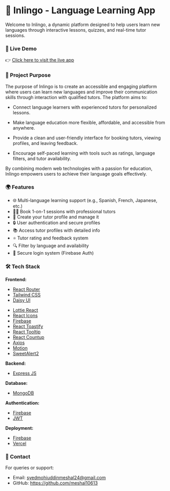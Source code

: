 # 🧠 Inlingo - Language Learning App
Welcome to Inlingo, a dynamic platform designed to help users learn new languages through interactive lessons, quizzes, and real-time tutor sessions.

### 🚀 Live Demo
👉 [Click here to visit the live app](https://assignment-11-inlingo.web.app/)

### 🎯 Project Purpose
The purpose of Inlingo is to create an accessible and engaging platform where users can learn new languages and improve their communication skills through interaction with qualified tutors. The platform aims to:

- Connect language learners with experienced tutors for personalized lessons.

- Make language education more flexible, affordable, and accessible from anywhere.

- Provide a clean and user-friendly interface for booking tutors, viewing profiles, and leaving feedback.

- Encourage self-paced learning with tools such as ratings, language filters, and tutor availability.

By combining modern web technologies with a passion for education, Inlingo empowers users to achieve their language goals effectively.

### 🌍 Features

- 🌐 Multi-language learning support (e.g., Spanish, French, Japanese, etc.)
- 👨‍🏫 Book 1-on-1 sessions with professional tutors
- 🔔 Create your tutor profile and manage it
- 🔒 User authentication and secure profiles
- 📚 Access tutor profiles with detailed info
- ⭐ Tutor rating and feedback system
- 🔍 Filter by language and availability
- 🔐 Secure login system (Firebase Auth)

### 🛠️ Tech Stack

**Frontend:**
- [React Router](https://reactrouter.com/home)
- [Tailwind CSS](https://tailwindcss.com/)
- [Daisy UI](https://daisyui.com/)
<!-- - [Chakra UI](https://chakra-ui.com/) -->
- [Lottie React](https://www.npmjs.com/package/lottie-react)
- [React Icons](https://react-icons.github.io/react-icons/)
- [Firebase](https://firebase.google.com/)
- [React Toastify](https://www.npmjs.com/package/react-toastify)
- [React Tooltip](https://www.npmjs.com/package/react-tooltip)
- [React Countup](https://www.npmjs.com/package/react-countup)
- [Axios](https://axios-http.com/)
- [Motion](https://motion.dev/)
- [SweetAlert2](https://sweetalert2.github.io/#examples)

**Backend:**
- [Express JS](https://expressjs.com/)

**Database:**
- [MongoDB](https://www.mongodb.com/)

**Authentication:**
- [Firebase](https://firebase.google.com/)
- [JWT](https://jwt.io/)

**Deployment:**

- [Firebase](https://firebase.google.com/)
- [Vercel](https://vercel.com/)


### 💬 Contact
For queries or support:

- Email: syedmohiuddinmeshal24@gmail.com
- GitHub: https://github.com/meshal10613